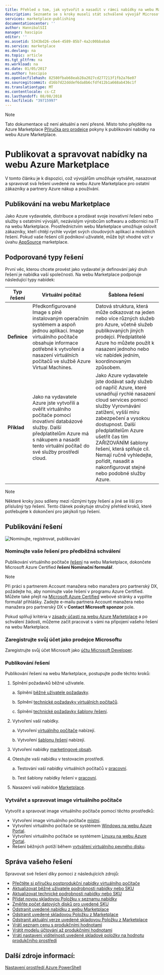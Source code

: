 ```yaml
---
title: Přehled o tom, jak vytvořit a nasadit v rámci nabídky na webu Marketplace | Dokumentace Microsoftu
description: Seznamte se s kroky museli stát schválené vývojář Microsoftu a vytvářet a nasazovat image virtuálního počítače, šablony, služba dat nebo služba pro vývojáře na webu Azure Marketplace
services: marketplace-publishing
documentationcenter: ''
author: HannibalSII
manager: hascipio
editor: ''
ms.assetid: 5343bd26-c6e4-4589-85b7-4a2c00bba8ab
ms.service: marketplace
ms.devlang: na
ms.topic: article
ms.tgt_pltfrm: na
ms.workload: na
ms.date: 01/05/2017
ms.author: hascipio
ms.openlocfilehash: 82580fbab68eab28a2027cd277213f1fb2a76e07
ms.sourcegitcommit: d16b7d22dddef6da8b6cfdf412b1a668ab436c1f
ms.translationtype: MT
ms.contentlocale: cs-CZ
ms.lasthandoff: 08/08/2018
ms.locfileid: "39715997"
---
```

> [!NOTE]
> Tato dokumentace už není aktuální a není přesné. Místo toho přejděte na Azure Marketplace [Příručka pro prodejce](https://docs.microsoft.com/azure/marketplace/seller-guide/cloud-partner-portal-seller-guide) pokyny k publikování nabídky na webu Azure Marketplace.

# <a name="publish-and-manage-an-offer-in-the-azure-marketplace"></a>Publikovat a spravovat nabídky na webu Azure Marketplace
V tomto článku je k dispozici, což vývojářům umožňuje vytvářet, nasazovat a spravovat svá řešení uvedené na webu Azure Marketplace pro ostatní zákazníky a partnery Azure nákup a používání.

## <a name="marketplace-publishing"></a>Publikování na webu Marketplace
Jako Azure vydavatele, distribuce a prodávat svoje inovativní řešení nebo služby s ostatními vývojáři, nezávislým výrobcům softwaru a odborníci na IT na webu Marketplace. Prostřednictvím webu Marketplace umožňuje oslovit zákazníky, kteří chtějí rychle vyvíjet svých cloudových aplikací a mobilních řešení. Pokud vaše řešení cílí podnikoví uživatelé, může být vhodné vzít v úvahu [AppSource](http://appsource.microsoft.com) marketplace.


## <a name="supported-types-of-solutions"></a>Podporované typy řešení
První věc, kterou chcete provést jako vydavatel je definování jaký druh řešení je nabídka vaší společnosti. Na webu Marketplace podporuje následující typy nabídek:

|Typ řešení|Virtuální počítač|Šablona řešení|
|---|---|---|
|**Definice**|Předkonfigurované Image s plně instalovaným operačním systémem a aspoň jednou aplikací. Image virtuálního počítače obsahuje informace potřebné k vytvoření a nasazení virtuálních počítačů ve službě Azure Virtual Machines.|Datová struktura, která může odkazovat na jeden nebo více různých služeb pro Azure, včetně služeb publikovaných jiných prodejci. Předplatitelé Azure ho můžete použít k nasazení jednoho nebo víc nabídek jedním, koordinovaným způsobem.|
|**Příklad**|Jako na vydavatele Azure jste vytvořili a ověřit virtuálního počítače pomocí inovativní databázové služby. Další předplatitelům Azure má s nákupem a nasadit tento virtuální počítač do své služby prostředí cloud.|Jako Azure vydavatele jste dodávat sady služeb od napříč Azure, které usnadňují rychlé nasazení cloud services pomocí služby Vyrovnávání zatížení, vyšší míru zabezpečení a vysokou dostupnost. Další předplatitelům Azure ušetřit čas tím ZAŘIZOVÁNÍM šablony řešení, která splňuje cíl. Nemají ručně vyhledejte, pořídit, nasadit a nakonfigurovat stejné nebo podobné služby Azure.|

> [!NOTE]
> Některé kroky jsou sdíleny mezi různými typy řešení a jiné se liší pro příslušný typ řešení. Tento článek poskytuje stručný přehled kroků, které potřebujete k dokončení pro jakýkoli typ řešení.

## <a name="publish-a-solution"></a>Publikování řešení
![Nominujte, registrovat, publikování](media/marketplace-publishing-getting-started/img01.png)

### <a name="nominate-your-solution-for-pre-approval"></a>Nominujte vaše řešení pro předběžná schválení
Publikování virtuálního počítače [řešení](https://createopportunity.azurewebsites.net) na webu Marketplace, dokončete Microsoft Azure Certified **řešení Nominační formulář**.

>[!NOTE]
> Při práci s partnerem Account manažera nebo manažera pro partnerský DX, požádejte ho, aby nominujte vaše řešení v programu Azure Certified. Můžete také přejít na [Microsoft Azure Certified](http://createopportunity.azurewebsites.net) webové stránky a vyplňte formulář přihlášky. Zadejte e-mailu partnera Account manažera nebo manažera pro partnerský DX v **Contact Microsoft sponzor** pole.

Pokud splňují kritéria v [zásady účasti na webu Azure Marketplace](http://go.microsoft.com/fwlink/?LinkID=526833) a po schválení žádosti, můžeme začít pracovat s vámi na připojení vašeho řešení na webu Marketplace.

### <a name="register-your-account-as-a-microsoft-seller"></a>Zaregistrujte svůj účet jako prodejce Microsoftu
Zaregistrujte svůj účet Microsoft jako [účtu Microsoft Developer](marketplace-publishing-accounts-creation-registration.md).

### <a name="publish-your-solution"></a>Publikování řešení
Publikování řešení na webu Marketplace, postupujte podle těchto kroků:
1. Splnění požadavků běžné uživatele.

    a. Splnění [běžné uživatele požadavky](marketplace-publishing-pre-requisites.md).

    b. Splnění [technické požadavky virtuálních počítačů](marketplace-publishing-vm-image-creation-prerequisites.md).

    c. Splnění [technické požadavky šablony řešení](marketplace-publishing-solution-template-creation-prerequisites.md).

2. Vytvoření vaší nabídky.

    a. Vytvoření [virtuálního počítače](marketplace-publishing-vm-image-creation.md) nabízejí.

    b. Vytvoření [šablonu řešení](marketplace-publishing-solution-template-creation.md) nabízejí.

3. Vytvoření nabídky [marketingové obsah](marketplace-publishing-push-to-staging.md).

4. Otestujte vaši nabídku v testovacím prostředí.

    a. Testování vaší nabídky virtuálních počítačů v [pracovní](marketplace-publishing-vm-image-test-in-staging.md).

    b. Test šablony nabídky řešení v [pracovní](marketplace-publishing-solution-template-test-in-staging.md).

5. Nasazení vaší nabídce [Marketplace](marketplace-publishing-push-to-production.md).


### <a name="create-and-manage-a-virtual-machine-image"></a>Vytvářet a spravovat image virtuálního počítače
Vytvořit a spravovat image virtuálního počítače pomocí těchto prostředků:
* Vytvoření image virtuálního počítače [místní](marketplace-publishing-vm-image-creation-on-premise.md).
* Vytvoření virtuálního počítače se systémem [Windows na webu Azure Portal](../virtual-machines/virtual-machines-windows-hero-tutorial.md?toc=%2fazure%2fvirtual-machines%2fwindows%2ftoc.json).
* Vytvoření virtuálního počítače se systémem [Linuxu na webu Azure Portal](../virtual-machines/linux/quick-create-portal.md?toc=%2fazure%2fvirtual-machines%2flinux%2ftoc.json).
* Řešení běžných potíží během [vytváření virtuálního pevného disku](marketplace-publishing-vm-image-creation-troubleshooting.md).

## <a name="manage-your-solution"></a>Správa vašeho řešení
Spravovat své řešení díky pomoci z následujících zdrojů:
* [Přečtěte si příručku postprodukční nabídky virtuálního počítače](marketplace-publishing-vm-image-post-publishing.md)
* [Aktualizovat běžné uživatele podrobnosti nabídky nebo SKU](marketplace-publishing-vm-image-post-publishing.md#update-the-nontechnical-details-of-an-offer-or-a-sku)
* [Aktualizovat technické podrobnosti nabídky nebo SKU](marketplace-publishing-vm-image-post-publishing.md#update-the-technical-details-of-a-sku)
* [Přidat novou skladovou Položku v seznamu nabídky](marketplace-publishing-vm-image-post-publishing.md#add-a-new-sku-under-a-listed-offer)
* [Změňte počet datových disků pro uvedené SKU](marketplace-publishing-vm-image-post-publishing.md#change-the-data-disk-count-for-a-listed-sku)
* [Odstranit uvedené nabídku z webu Marketplace](marketplace-publishing-vm-image-post-publishing.md)
* [Odstranit uvedené skladovou Položku z Marketplace](marketplace-publishing-vm-image-post-publishing.md#delete-a-listed-sku-from-the-marketplace)
* [Odstranit aktuální verze uvedené skladovou Položku z Marketplace](marketplace-publishing-vm-image-post-publishing.md#delete-the-current-version-of-a-listed-sku-from-the-marketplace)
* [Vrátí seznam cenu s produkčními hodnotami](marketplace-publishing-vm-image-post-publishing.md#revert-the-listing-price-to-production-values)
* [Vrátit modelu účtování až produkčními hodnotami](marketplace-publishing-vm-image-post-publishing.md#revert-the-billing-model-to-production-values)
* [Vrátí nastavení viditelnosti uvedené skladové položky na hodnotu produkčního prostředí](marketplace-publishing-vm-image-post-publishing.md#revert-the-visibility-setting-of-a-listed-sku-to-the-production-value)

## <a name="additional-resources"></a>Další zdroje informací:
[Nastavení prostředí Azure PowerShell](marketplace-publishing-powershell-setup.md)
